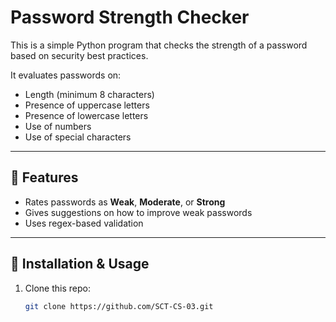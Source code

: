 # Password Strength Checker

This is a simple Python program that checks the strength of a password based on security best practices.  

It evaluates passwords on:
- Length (minimum 8 characters)
- Presence of uppercase letters
- Presence of lowercase letters
- Use of numbers
- Use of special characters

---

## 🔹 Features
- Rates passwords as **Weak**, **Moderate**, or **Strong**  
- Gives suggestions on how to improve weak passwords  
- Uses regex-based validation  

---

## 🔹 Installation & Usage
1. Clone this repo:
   ```bash
   git clone https://github.com/SCT-CS-03.git
